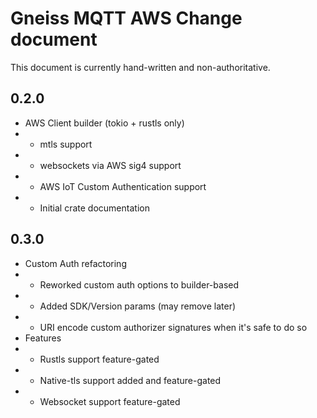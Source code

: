 # Gneiss MQTT AWS Change document
This document is currently hand-written and non-authoritative.

## 0.2.0 
* AWS Client builder (tokio + rustls only)
* * mtls support
* * websockets via AWS sig4 support
* * AWS IoT Custom Authentication support
* * Initial crate documentation

## 0.3.0
* Custom Auth refactoring
* * Reworked custom auth options to builder-based
* * Added SDK/Version params (may remove later)
* * URI encode custom authorizer signatures when it's safe to do so
* Features
* * Rustls support feature-gated
* * Native-tls support added and feature-gated
* * Websocket support feature-gated